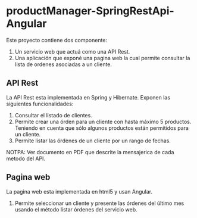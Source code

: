 # productManager-SpringRestApi-Angular

Este proyecto contiene dos componente:
1. Un servicio web que actuá como una API Rest. 
2. Una aplicación que exponé una pagina web la cual permite consultar la lista de ordenes asociadas a un cliente.

## API Rest
La API Rest esta implementada en Spring y Hibernate. Exponen las siguientes funcionalidades:

1. Consultar el listado de clientes.
2. Permite crear una órden para un cliente con hasta máximo 5 productos. Teniendo en cuenta que sólo algunos productos están permitidos para un cliente.
3. Permite listar las órdenes de un cliente por un rango de fechas.

NOTPA: Ver documento en PDF que descrite la mensajerica de cada metodo del API.

## Pagina web
La pagina web esta implementada en html5 y usan Angular.

1. Permite seleccionar un cliente y presente las órdenes del último mes usando el método listar órdenes del servicio web.

